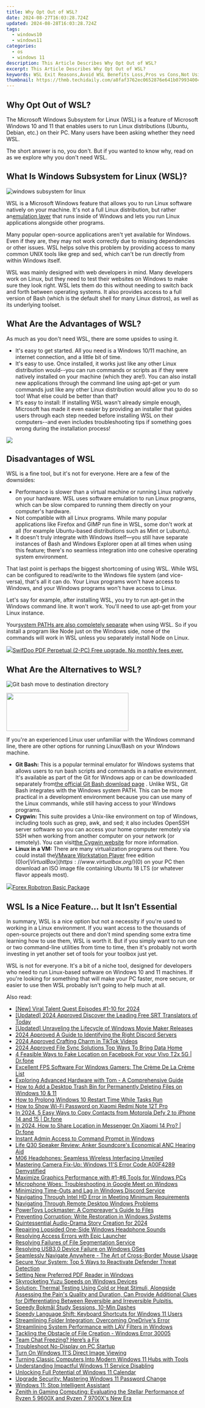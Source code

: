 ```yaml
---
title: Why Opt Out of WSL?
date: 2024-08-27T16:03:28.724Z
updated: 2024-08-28T16:03:28.724Z
tags:
  - windows10
  - windows11
categories:
  - os
  - windows 11
description: This Article Describes Why Opt Out of WSL?
excerpt: This Article Describes Why Opt Out of WSL?
keywords: WSL Exit Reasons,Avoid WSL Benefits Loss,Pros vs Cons,Not Using Windows Subsystem,Skipping WSL Advantages,Opt-Out of Subsystem Shielding,Foregoing Windows Sys Tools
thumbnail: https://thmb.techidaily.com/a8faf3762ec0652876e641b0799340042cad57c242c2210395cb978ced6a8dea.jpg
---
```


## Why Opt Out of WSL?

 The Microsoft Windows Subsystem for Linux (WSL) is a feature of Microsoft Windows 10 and 11 that enables users to run Linux distributions (Ubuntu, Debian, etc.) on their PC. Many users have been asking whether they need WSL.

 The short answer is no, you don't. But if you wanted to know why, read on as we explore why you don't need WSL.

## What Is Windows Subsystem for Linux (WSL)?

![windows subsystem for linux](https://static1.makeuseofimages.com/wordpress/wp-content/uploads/2023/04/windows-subsystem-for-linus-1.jpg)

 WSL is a Microsoft Windows feature that allows you to run Linux software natively on your machine. It's not a full Linux distribution, but rather an[emulation layer](https://www.makeuseof.com/tag/how-does-emulation-work/) that runs inside of Windows and lets you run Linux applications alongside other programs.

 Many popular open-source applications aren't yet available for Windows. Even if they are, they may not work correctly due to missing dependencies or other issues. WSL helps solve this problem by providing access to many common UNIX tools like grep and sed, which can't be run directly from within Windows itself.

 WSL was mainly designed with web developers in mind. Many developers work on Linux, but they need to test their websites on Windows to make sure they look right. WSL lets them do this without needing to switch back and forth between operating systems. It also provides access to a full version of Bash (which is the default shell for many Linux distros), as well as its underlying toolset.

## What Are the Advantages of WSL?

 As much as you don't need WSL, there are some upsides to using it.

* It's easy to get started. All you need is a Windows 10/11 machine, an internet connection, and a little bit of time.
* It's easy to use. Once installed, it works just like any other Linux distribution would--you can run commands or scripts as if they were natively installed on your machine (which they are!). You can also install new applications through the command line using apt-get or yum commands just like any other Linux distribution would allow you to do so too! What else could be better than that?
* It's easy to install: If installing WSL wasn't already simple enough, Microsoft has made it even easier by providing an installer that guides users through each step needed before installing WSL on their computers--and even includes troubleshooting tips if something goes wrong during the installation process!

<!-- affiliate ads begin -->
<a href="https://shop.manycam.com/order/checkout.php?PRODS=17729331&QTY=1&AFFILIATE=108875&CART=1"><img src="https://secure.avangate.com/images/merchant/8230bea7d54bcdf99cdfe85cb07313d5/mcaffbanner600x500.png" border="0"></a>
<!-- affiliate ads end -->
## Disadvantages of WSL

 WSL is a fine tool, but it's not for everyone. Here are a few of the downsides:

* Performance is slower than a virtual machine or running Linux natively on your hardware. WSL uses software emulation to run Linux programs, which can be slow compared to running them directly on your computer's hardware.
* Not compatible with all Linux programs. While many popular applications like Firefox and GIMP run fine in WSL, some don't work at all (for example Ubuntu-based distributions such as Mint or Lubuntu).
* It doesn't truly integrate with Windows itself—you still have separate instances of Bash and Windows Explorer open at all times when using this feature; there's no seamless integration into one cohesive operating system environment.

 That last point is perhaps the biggest shortcoming of using WSL. While WSL can be configured to read/write to the Windows file system (and vice-versa), that's all it can do. Your Linux programs won't have access to Windows, and your Windows programs won't have access to Linux.

 Let's say for example, after installing WSL, you try to run apt-get in the Windows command line. It won't work. You'll need to use apt-get from your Linux instance.

 Your[system PATHs are also completely separate](https://www.makeuseof.com/how-to-use-environment-variables-in-windows-10/) when using WSL. So if you install a program like Node just on the Windows side, none of the commands will work in WSL unless you separately install Node on Linux.

<!-- affiliate ads begin -->
<a href="https://purchase.swifdoo.com/order/checkout.php?PRODS=38709260&QTY=1&AFFILIATE=108875&CART=1"><img src="https://secure.avangate.com/images/merchant/8b932759a5a04ddb34bf79e3f9072e4b/products/Product%20box%20white-1024x1024.png" border="0">SwifDoo PDF Perpetual (2-PC)  Free upgrade. No monthly fees ever. </a>
<!-- affiliate ads end -->
## What Are the Alternatives to WSL?

![Git bash move to destination directory](https://static1.makeuseofimages.com/wordpress/wp-content/uploads/2021/04/git-bash-move-to-directory.png)

<!-- affiliate ads begin -->
<a href="https://proteahair.pxf.io/c/5597632/1983634/23621" target="_top" id="1983634"><img src="//a.impactradius-go.com/display-ad/23621-1983634" border="0" alt="" width="320" height="100"/></a><img height="0" width="0" src="https://imp.pxf.io/i/5597632/1983634/23621" style="position:absolute;visibility:hidden;" border="0" />
<!-- affiliate ads end -->
 If you're an experienced Linux user unfamiliar with the Windows command line, there are other options for running Linux/Bash on your Windows machine.

* **Git Bash:** This is a popular terminal emulator for Windows systems that allows users to run bash scripts and commands in a native environment. It's available as part of the Git for Windows app or can be downloaded separately from[the official Git Bash download page](https://git-scm.com/downloads) . Unlike WSL, Git Bash integrates with the Windows system PATH. This can be more practical in a development environment because you can use many of the Linux commands, while still having access to your Windows programs.
* **Cygwin:** This suite provides a Unix-like environment on top of Windows, including tools such as grep, awk, and sed; it also includes OpenSSH server software so you can access your home computer remotely via SSH when working from another computer on your network (or remotely). You can visit[the Cygwin website](https://www.cygwin.com/) for more information.
* **Linux in a VM:** There are many virtualization programs out there. You could install the[VMware Workstation Player](https://www.vmware.com/uk/products/workstation-player.html) free edition ($0) or[VirtualBox](https://www.virtualbox.org/) ($0) on your PC then download an ISO image file containing Ubuntu 18 LTS (or whatever flavor appeals most).

<!-- affiliate ads begin -->
<a href="https://secure.2checkout.com/order/checkout.php?PRODS=4726960&QTY=1&AFFILIATE=108875&CART=1"><img src="https://secure.avangate.com/images/merchant/5f4f7141b65a730b4efb0e0d51f63e94/products/forexrobotronbox.gif" border="0">Forex Robotron Basic Package</a>
<!-- affiliate ads end -->
## WSL Is a Nice Feature... but It Isn’t Essential

 In summary, WSL is a nice option but not a necessity if you're used to working in a Linux environment. If you want access to the thousands of open-source projects out there and don't mind spending some extra time learning how to use them, WSL is worth it. But if you simply want to run one or two command-line utilities from time to time, then it's probably not worth investing in yet another set of tools for your toolbox just yet.

 WSL is not for everyone. It's a bit of a niche tool, designed for developers who need to run Linux-based software on Windows 10 and 11 machines. If you're looking for something that will make your PC faster, more secure, or easier to use then WSL probably isn't going to help much at all.


<ins class="adsbygoogle"
     style="display:block"
     data-ad-format="autorelaxed"
     data-ad-client="ca-pub-7571918770474297"
     data-ad-slot="1223367746"></ins>



<ins class="adsbygoogle"
     style="display:block"
     data-ad-client="ca-pub-7571918770474297"
     data-ad-slot="8358498916"
     data-ad-format="auto"
     data-full-width-responsive="true"></ins>

<span class="atpl-alsoreadstyle">Also read:</span>
<div><ul>
<li><a href="https://youtube-web.techidaily.com/iral-talent-quest-episodes-1-10-for-2024/"><u>[New] Viral Talent Quest Episodes #1-10 for 2024</u></a></li>
<li><a href="https://article-tips.techidaily.com/updated-2024-approved-discover-the-leading-free-srt-translators-of-today/"><u>[Updated] 2024 Approved  Discover the Leading Free SRT Translators of Today</u></a></li>
<li><a href="https://some-skills.techidaily.com/updated-unraveling-the-lifecycle-of-windows-movie-maker-releases/"><u>[Updated] Unraveling the Lifecycle of Windows Movie Maker Releases</u></a></li>
<li><a href="https://discord-videos.techidaily.com/2024-approved-a-guide-to-identifying-the-right-discord-servers/"><u>2024 Approved  A Guide to Identifying the Right Discord Servers</u></a></li>
<li><a href="https://fox-cloud.techidaily.com/2024-approved-crafting-charm-in-tiktok-videos/"><u>2024 Approved  Crafting Charm in TikTok Videos</u></a></li>
<li><a href="https://some-knowledge.techidaily.com/2024-approved-file-sync-solutions-top-ways-to-bring-data-home/"><u>2024 Approved  File Sync Solutions  Top Ways To Bring Data Home</u></a></li>
<li><a href="https://location-social.techidaily.com/4-feasible-ways-to-fake-location-on-facebook-for-your-vivo-t2x-5g-drfone-by-drfone-virtual-android/"><u>4 Feasible Ways to Fake Location on Facebook For your Vivo T2x 5G | Dr.fone</u></a></li>
<li><a href="https://windows11.techidaily.com/excellent-fps-software-for-windows-gamers-the-creme-de-la-creme-list/"><u>Excellent FPS Software For Windows Gamers: The Crème De La Crème List</u></a></li>
<li><a href="https://hardware-tips.techidaily.com/exploring-advanced-hardware-with-tom-a-comprehensive-guide/"><u>Exploring Advanced Hardware with Tom - A Comprehensive Guide</u></a></li>
<li><a href="https://windows11.techidaily.com/how-to-add-a-desktop-trash-bin-for-permanently-deleting-files-on-windows-10-and-11/"><u>How to Add a Desktop Trash Bin for Permanently Deleting Files on Windows 10 & 11</u></a></li>
<li><a href="https://windows11.techidaily.com/how-to-prolong-windows-10-restart-time-while-tasks-run/"><u>How to Prolong Windows 10 Restart Time While Tasks Run</u></a></li>
<li><a href="https://unlock-android.techidaily.com/how-to-show-wi-fi-password-on-xiaomi-redmi-note-12t-pro-by-drfone-android/"><u>How to Show Wi-Fi Password on Xiaomi Redmi Note 12T Pro</u></a></li>
<li><a href="https://android-transfer.techidaily.com/in-2024-5-easy-ways-to-copy-contacts-from-motorola-defy-2-to-iphone-14-and-15-drfone-by-drfone-transfer-from-android-transfer-from-android/"><u>In 2024, 5 Easy Ways to Copy Contacts from Motorola Defy 2 to iPhone 14 and 15 | Dr.fone</u></a></li>
<li><a href="https://review-topics.techidaily.com/in-2024-how-to-share-location-in-messenger-on-xiaomi-14-pro-drfone-by-drfone-virtual-android/"><u>In 2024, How to Share Location in Messenger On Xiaomi 14 Pro? | Dr.fone</u></a></li>
<li><a href="https://windows11.techidaily.com/instant-admin-access-to-command-prompt-in-windows/"><u>Instant Admin Access to Command Prompt in Windows</u></a></li>
<li><a href="https://buynow-tips.techidaily.com/life-q30-speaker-review-anker-soundcores-economical-anc-hearing-aid/"><u>Life Q30 Speaker Review: Anker Soundcore's Economical ANC Hearing Aid</u></a></li>
<li><a href="https://windows11.techidaily.com/m06-headphones-seamless-wireless-interfacing-unveiled/"><u>M06 Headphones: Seamless Wireless Interfacing Unveiled</u></a></li>
<li><a href="https://windows11.techidaily.com/mastering-camera-fix-up-windows-11s-error-code-a00f4289-demystified/"><u>Mastering Camera Fix-Up: Windows 11'S Error Code A00F4289 Demystified</u></a></li>
<li><a href="https://windows11.techidaily.com/maximize-graphics-performance-with-1-6-tools-for-windows-pcs/"><u>Maximize Graphics Performance with #1-#6 Tools for Windows PCs</u></a></li>
<li><a href="https://windows11.techidaily.com/microphone-woes-troubleshooting-in-google-meet-on-windows/"><u>Microphone Woes: Troubleshooting in Google Meet on Windows</u></a></li>
<li><a href="https://windows11.techidaily.com/minimizing-time-outs-and-lag-in-windows-discord-service/"><u>Minimizing Time-Outs and Lag in Windows Discord Service</u></a></li>
<li><a href="https://windows11.techidaily.com/navigating-through-intel-hd-error-in-meeting-minimum-requirements/"><u>Navigating Through Intel HD Error in Meeting Minimum Requirements</u></a></li>
<li><a href="https://windows11.techidaily.com/navigating-through-remote-desktop-windows-problems/"><u>Navigating Through Remote Desktop Windows Problems</u></a></li>
<li><a href="https://windows11.techidaily.com/powertoys-lockmaster-a-compreayers-guide-to-files/"><u>PowerToys Lockmaster: A Compreayer's Guide to Files</u></a></li>
<li><a href="https://windows11.techidaily.com/preventing-corruption-write-restoration-in-windows-systems/"><u>Preventing Corruption: Write Restoration in Windows Systems</u></a></li>
<li><a href="https://fox-http.techidaily.com/quintessential-audio-drama-story-creation-for-2024/"><u>Quintessential Audio-Drama Story Creation for 2024</u></a></li>
<li><a href="https://windows11.techidaily.com/repairing-lopsided-one-side-windows-headphone-sounds/"><u>Repairing Lopsided One-Side Windows Headphone Sounds</u></a></li>
<li><a href="https://windows11.techidaily.com/resolving-access-errors-with-epic-launcher/"><u>Resolving Access Errors with Epic Launcher</u></a></li>
<li><a href="https://windows11.techidaily.com/resolving-failures-of-file-segmentation-service/"><u>Resolving Failures of File Segmentation Service</u></a></li>
<li><a href="https://windows11.techidaily.com/resolving-usb30-device-failure-on-windows-oses/"><u>Resolving USB3.0 Device Failure on Windows OSes</u></a></li>
<li><a href="https://windows11.techidaily.com/seamlessly-navigate-anywhere-the-art-of-cross-border-mouse-usage/"><u>Seamlessly Navigate Anywhere - The Art of Cross-Border Mouse Usage</u></a></li>
<li><a href="https://windows11.techidaily.com/secure-your-system-top-5-ways-to-reactivate-defender-threat-detection/"><u>Secure Your System: Top 5 Ways to Reactivate Defender Threat Detection</u></a></li>
<li><a href="https://windows11.techidaily.com/setting-new-preferred-pdf-reader-in-windows/"><u>Setting New Preferred PDF Reader in Windows</u></a></li>
<li><a href="https://windows11.techidaily.com/skyrocketing-yuzu-speeds-on-windows-devices/"><u>Skyrocketing Yuzu Speeds on Windows Devices</u></a></li>
<li><a href="https://buynow-tips.techidaily.com/solution-thermal-testing-using-cold-or-heat-stimuli-alongside-assessing-the-pains-quality-and-duration-can-provide-additional-clues-for-differentiating-betw93/"><u>Solution: Thermal Testing Using Cold or Heat Stimuli, Alongside Assessing the Pain's Quality and Duration, Can Provide Additional Clues for Differentiating Between Reversible and Irreversible Pulpitis.</u></a></li>
<li><a href="https://mondly-stories.techidaily.com/1719581780596-speedy-bokmal-study-sessions-10-min-dashes/"><u>Speedy Bokmål Study Sessions, 10-Min Dashes</u></a></li>
<li><a href="https://windows11.techidaily.com/speedy-language-shift-keyboard-shortcuts-for-windows-11-users/"><u>Speedy Language Shift: Keyboard Shortcuts for Windows 11 Users</u></a></li>
<li><a href="https://windows11.techidaily.com/streamlining-folder-integration-overcoming-onedrives-error/"><u>Streamlining Folder Integration: Overcoming OneDrive's Error</u></a></li>
<li><a href="https://windows11.techidaily.com/streamlining-system-performance-with-lav-filters-in-windows/"><u>Streamlining System Performance with LAV Filters in Windows</u></a></li>
<li><a href="https://windows11.techidaily.com/tackling-the-obstacle-of-file-creation-windows-error-30005/"><u>Tackling the Obstacle of File Creation - Windows Error 30005</u></a></li>
<li><a href="https://windows11.techidaily.com/team-chat-freezing-heres-a-fix/"><u>Team Chat Freezing? Here’s a Fix</u></a></li>
<li><a href="https://windows11.techidaily.com/troubleshoot-no-display-on-pc-startup/"><u>Troubleshoot No-Display on PC Startup</u></a></li>
<li><a href="https://windows11.techidaily.com/turn-on-windows-11s-direct-image-viewing/"><u>Turn On Windows 11'S Direct Image Viewing</u></a></li>
<li><a href="https://windows11.techidaily.com/turning-classic-computers-into-modern-windows-11-hubs-with-tools/"><u>Turning Classic Computers Into Modern Windows 11 Hubs with Tools</u></a></li>
<li><a href="https://windows11.techidaily.com/understanding-impactful-windows-11-service-disabling/"><u>Understanding Impactful Windows 11 Service Disabling</u></a></li>
<li><a href="https://windows11.techidaily.com/unlocking-full-potential-of-windows-11-calendar/"><u>Unlocking Full Potential of Windows 11 Calendar</u></a></li>
<li><a href="https://windows11.techidaily.com/upgrade-security-mastering-windows-11-password-change/"><u>Upgrade Security: Mastering Windows 11 Password Change</u></a></li>
<li><a href="https://windows11.techidaily.com/windows-11-stop-intelligent-assistant/"><u>Windows 11: Stop Intelligent Assistant</u></a></li>
<li><a href="https://hardware-reviews.techidaily.com/zenith-in-gaming-computing-evaluating-the-stellar-performance-of-ryzen-5-9600x-and-ryzen-7-9700xs-new-era/"><u>Zenith in Gaming Computing: Evaluating the Stellar Performance of Ryzen 5 9600X and Ryzen 7 9700X's New Era</u></a></li>
</ul></div>
